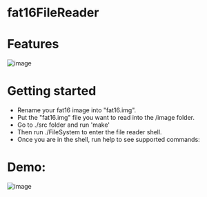 # fat16FileReader

# Features
![image](https://github.com/yahnyshc/fat16FileReader/assets/143096926/fd109f8e-c401-4c0a-80bb-a82c1fc665af)

# Getting started
- Rename your fat16 image into "fat16.img".
- Put the "fat16.img" file you want to read into the /image folder.
- Go to ./src folder and run 'make' 
- Then run ./FileSystem to  enter the file reader shell.
- Once you are in the shell, run help to see supported commands:

# Demo:
![image](https://github.com/yahnyshc/fat16FileReader/assets/143096926/bd445ab6-b25b-43f5-bc2e-a2ffdfe2096d)




